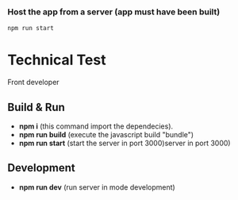 ### Host the app from a server (app must have been built)
```sh
npm run start
```

# Technical Test

Front developer

## Build & Run

- **npm i** (this command import the dependecies).
- **npm run build** (execute the javascript build "bundle")
- **npm run start** (start the server in port 3000)server in port 3000)

## Development
- **npm run dev** (run server in mode development)